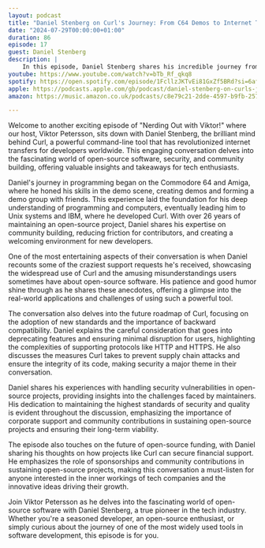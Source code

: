 ```yaml
---
layout: podcast
title: "Daniel Stenberg on Curl's Journey: From C64 Demos to Internet Transfers"
date: "2024-07-29T00:00:00+01:00"
duration: 86
episode: 17
guest: Daniel Stenberg
description: |
    In this episode, Daniel Stenberg shares his incredible journey from coding on the Commodore 64 to creating Curl, a ubiquitous tool for internet transfers relied upon by developers worldwide. Join Viktor as he dives into the intricacies of maintaining an open-source project for over two decades, the importance of community building, and the evolving landscape of security measures with Daniel's expert insights.
youtube: https://www.youtube.com/watch?v=bTb_Rf_qkq8
spotify: https://open.spotify.com/episode/1FcllzJKTvEi81GxZf5BRd?si=6af76c3ec6cf4468
apple: https://podcasts.apple.com/gb/podcast/daniel-stenberg-on-curls-journey-from-c64-demos-to/id1722663295?i=1000664984638
amazon: https://music.amazon.co.uk/podcasts/c8e79c21-2dde-4597-b9fb-257ecbc2bf29/episodes/5596f0e4-6fe4-4141-b384-91b6263bac6f/nerding-out-with-viktor-daniel-stenberg-on-curl's-journey-from-c64-demos-to-internet-transfers

---
```


Welcome to another exciting episode of "Nerding Out with Viktor!" where our host, Viktor Petersson, sits down with Daniel Stenberg, the brilliant mind behind Curl, a powerful command-line tool that has revolutionized internet transfers for developers worldwide. This engaging conversation delves into the fascinating world of open-source software, security, and community building, offering valuable insights and takeaways for tech enthusiasts.

Daniel's journey in programming began on the Commodore 64 and Amiga, where he honed his skills in the demo scene, creating demos and forming a demo group with friends. This experience laid the foundation for his deep understanding of programming and computers, eventually leading him to Unix systems and IBM, where he developed Curl. With over 26 years of maintaining an open-source project, Daniel shares his expertise on community building, reducing friction for contributors, and creating a welcoming environment for new developers.

One of the most entertaining aspects of their conversation is when Daniel recounts some of the craziest support requests he's received, showcasing the widespread use of Curl and the amusing misunderstandings users sometimes have about open-source software. His patience and good humor shine through as he shares these anecdotes, offering a glimpse into the real-world applications and challenges of using such a powerful tool.

The conversation also delves into the future roadmap of Curl, focusing on the adoption of new standards and the importance of backward compatibility. Daniel explains the careful consideration that goes into deprecating features and ensuring minimal disruption for users, highlighting the complexities of supporting protocols like HTTP and HTTPS. He also discusses the measures Curl takes to prevent supply chain attacks and ensure the integrity of its code, making security a major theme in their conversation.

Daniel shares his experiences with handling security vulnerabilities in open-source projects, providing insights into the challenges faced by maintainers. His dedication to maintaining the highest standards of security and quality is evident throughout the discussion, emphasizing the importance of corporate support and community contributions in sustaining open-source projects and ensuring their long-term viability.

The episode also touches on the future of open-source funding, with Daniel sharing his thoughts on how projects like Curl can secure financial support. He emphasizes the role of sponsorships and community contributions in sustaining open-source projects, making this conversation a must-listen for anyone interested in the inner workings of tech companies and the innovative ideas driving their growth.

Join Viktor Petersson as he delves into the fascinating world of open-source software with Daniel Stenberg, a true pioneer in the tech industry. Whether you're a seasoned developer, an open-source enthusiast, or simply curious about the journey of one of the most widely used tools in software development, this episode is for you.